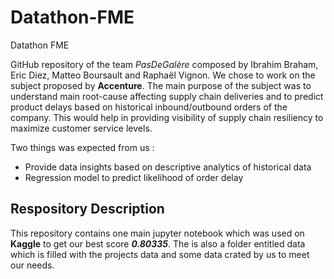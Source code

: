 # Datathon-FME
Datathon FME

GitHub repository of the team _PasDeGalère_ composed by Ibrahim Braham, Eric Diez, Matteo Boursault and Raphaël Vignon. We chose to work on the subject proposed by **Accenture**.
The main purpose of the subject was to understand main root-cause affecting supply chain deliveries and to predict product delays based on historical inbound/outbound orders of the company. This would help in providing visibility of supply chain resiliency to maximize customer service levels.

Two things was expected from us :
* Provide data insights based on descriptive analytics of historical data
* Regression model to predict likelihood of order delay

## Respository Description

This repository contains one main jupyter notebook which was used on **Kaggle** to get our best score **_0.80335_**. The is also a folder entitled data which is filled with the projects data and some data crated by us to meet our needs.



